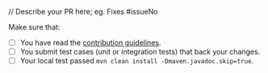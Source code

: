 // Describe your PR here; eg. Fixes #issueNo

<!--
Thank you for proposing a pull request. This template will guide you through the essential steps necessary for a pull request.
-->
Make sure that:

- [ ] You have read the [contribution guidelines](https://github.com/suparking/shared-trading-system/pulls).
- [ ] You submit test cases (unit or integration tests) that back your changes.
- [ ] Your local test passed `mvn clean install -Dmaven.javadoc.skip=true`.
